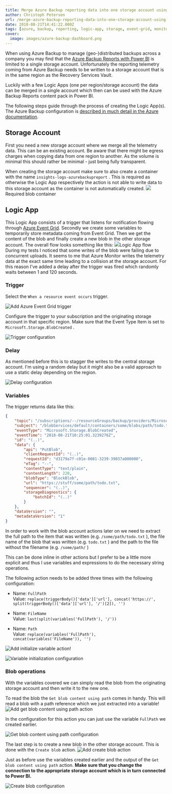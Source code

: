 ```yaml
---
title: Merge Azure Backup reporting data into one storage account using Logic Apps
author: Christoph Petersen
url: /merge-azure-backup-reporting-data-into-one-storage-account-using-logic-apps
date: 2018-08-21T14:41:22.000Z
tags: [azure, backup, reporting, logic-app, storage, event-grid, monitor]
cover: 
  image: images/azure-backup-dashboard.png
---
```


When using Azure Backup to manage (geo-)distributed backups across a company you may find that the [Azure Backup Reports with Power BI](https://docs.microsoft.com/en-us/azure/backup/backup-azure-configure-reports) is limited to a single storage account. Unfortunately the reporting telemetry coming from Azure Backup needs to be written to a storage account that is in the same region as the Recovery Services Vault.

Luckily with a few Logic Apps (one per region/storage account) the data can be merged in a single account which then can be used with the Azure Backup Reports content pack in Power BI.

The following steps guide through the process of creating the Logic App(s). The Azure Backup configuration is [described in much detail in the Azure documentation](https://docs.microsoft.com/en-us/azure/backup/backup-azure-configure-reports).

## Storage Account

First you need a new storage account where we merge all the telemetry data. This can be an existing account. Be aware that there might be egress charges when copying data from one region to another. As the volume is minimal this should rather be minimal - just being fully transparent.

When creating the storage account make sure to also create a container with the name `insights-logs-azurebackupreport` . This is required as otherwise the Logic App respectively the action is not able to write data to this storage account as the container is not automatically created.
![](images/blobcontainer-1.png)Required blob container

## Logic App

This Logic App consists of a trigger that listens for notification flowing through [Azure Event Grid](https://docs.microsoft.com/en-us/azure/event-grid/overview). Secondly we create some variables to temporarily store metadata coming from Event Grid. Then we get the content of the blob and finally create a new blob in the other storage account. The overall flow looks something like this:
![](images/la-1.png)Logic App flow
During my tests I noticed that some writes of the blob were failing due to concurrent uploads. It seems to me that Azure Monitor writes the telemetry data at the exact same time leading to a collision at the storage account. For this reason I've added a delay after the trigger was fired which randomly waits between 1 and 120 seconds.

### Trigger

Select the `When a resource event occurs` trigger. 

![Add **Azure Event Grid** trigger](images/la-trigger.png)

Configure the trigger to your subscription and the originating storage account in that specific region. Make sure that the Event Type Item is set to `Microsoft.Storage.BlobCreated` .

![Trigger configuration](images/la-trigger-configuration.png)

### Delay

As mentioned before this is to stagger the writes to the central storage account. I'm using a random delay but it might also be a valid approach to use a static delay depending on the region.

![Delay configuration](images/la-delay-config.png)

### Variables

The trigger returns data like this:

```json
{
    "topic": "/subscriptions/--/resourceGroups/backup/providers/Microsoft.Storage/storageAccounts/backupeus",
    "subject": "/blobServices/default/containers/some/blobs/path/todo.txt",
    "eventType": "Microsoft.Storage.BlobCreated",
    "eventTime": "2018-08-21T10:25:01.3239276Z",
    "id": "(..)",
    "data": {
        "api": "PutBlob",
        "clientRequestId": "(..)",
        "requestId": "d3179a7f-c01e-0081-3239-39037a000000",
        "eTag": "--",
        "contentType": "text/plain",
        "contentLength": 220,
        "blobType": "BlockBlob",
        "url": "https://stuff/some/path/todo.txt",
        "sequencer": "(..)",
        "storageDiagnostics": {
            "batchId": "(..)"
        }
    },
    "dataVersion": "",
    "metadataVersion": "1"
}
```

In order to work with the blob account actions later on we need to extract the full path to the item that was written (e.g. `/some/path/todo.txt` ), the file name of the blob that was written (e.g. `todo.txt` ) and the path to the file without the filename (e.g. `/some/path/` )

This can be done inline in other actions but I prefer to be a little more explicit and thus I use variables and expressions to do the necessary string operations.

The following action needs to be added three times with the following configuration:

* Name: `FullPath`\
Value: `replace(triggerBody()['data']['url'], concat('https://', split(triggerBody()['data']['url'], '/')[2]), '')`

* Name: `FileName`\
Value: `last(split(variables('FullPath'), '/'))`

* Name: `Path`\
Value: `replace(variables('FullPath'), concat(variables('FileName')), '')`

![Add **initialize variable** action!](images/la-vars-fullpath.png)

![**Variable initialization** configuration](images/la-vars-fullpath-config.png)

### Blob operations

With the variables covered we can simply read the blob from the originating storage account and then write it to the new one.

To read the blob the `Get blob content using path` comes in handy. This will read a blob with a path reference which we just extracted into a variable!
![Add **get blob content using path** action](images/la-getblob.png)

In the configuration for this action you can just use the variable `FullPath` we created earlier.

![**Get blob content using path** configuration](images/la-getblob-config.png)

The last step is to create a new blob in the other storage account. This is done with the `Create blob` action.
![Add **create blob** action](images/la-createblob.png)

Just as before use the variables created earlier and the output of the `Get blob content using path` action. **Make sure that you change the connection to the appropriate storage account which is in turn connected to Power BI.**

![**Create blob** configuration](images/la-createblob-config.png)
